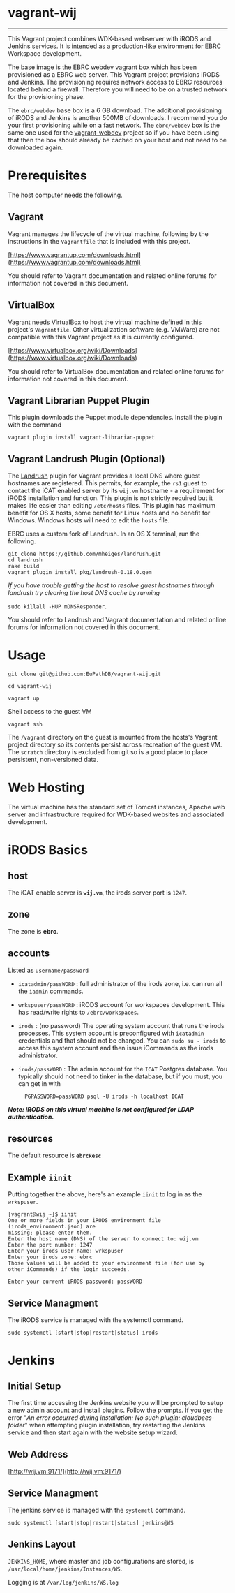 # vagrant-wij

----

This Vagrant project combines WDK-based webserver with iRODS and Jenkins
services. It is intended as a production-like environment for EBRC
Workspace development.

The base image is the EBRC webdev vagrant box which has been provisioned
as a EBRC web server. This Vagrant project provisions iRODS and Jenkins.
The provisioning requires network access to EBRC resources located
behind a firewall. Therefore you will need to be on a trusted network
for the provisioning phase.

The `ebrc/webdev` base box is a 6 GB download. The additional
provisioning of iRODS and Jenkins is another 500MB of downloads. I
recommend you do your first provisioning while on a fast network. The
`ebrc/webdev` box is the same one used for the
[vagrant-webdev](https://github.com/mheiges/vagrant-webdev) project so
if you have been using that then the box should already be cached on
your host and not need to be downloaded again.

Prerequisites
=====

The host computer needs the following.

Vagrant
---------------

Vagrant manages the lifecycle of the virtual machine, following by the instructions in the `Vagrantfile` that is included with this project.

[https://www.vagrantup.com/downloads.html](https://www.vagrantup.com/downloads.html)

You should refer to Vagrant documentation and related online forums for information not covered in this document.

VirtualBox
------------------

Vagrant needs VirtualBox to host the virtual machine defined in this project's `Vagrantfile`. Other virtualization software (e.g. VMWare) are not compatible with this Vagrant project as it is currently configured.

[https://www.virtualbox.org/wiki/Downloads](https://www.virtualbox.org/wiki/Downloads)

You should refer to VirtualBox documentation and related online forums for information not covered in this document.

Vagrant Librarian Puppet Plugin
--------------------------------------

This plugin downloads the Puppet module dependencies. Install the plugin with the command

    vagrant plugin install vagrant-librarian-puppet

Vagrant Landrush Plugin (Optional)
--------------------------------------

The [Landrush](https://github.com/phinze/landrush) plugin for Vagrant
provides a local DNS where guest hostnames are registered. This permits,
for example, the `rs1` guest to contact the iCAT enabled server by its
`wij.vm` hostname - a requirement for iRODS installation and function.
This plugin is not strictly required but it makes life easier than
editing `/etc/hosts` files. This plugin has maximum benefit for OS X
hosts, some benefit for Linux hosts and no benefit for Windows. Windows
hosts will need to edit the `hosts` file.

EBRC uses a custom fork of Landrush. In an OS X terminal, run the
following.

    git clone https://github.com/mheiges/landrush.git
    cd landrush
    rake build
    vagrant plugin install pkg/landrush-0.18.0.gem

_If you have trouble getting the host to resolve guest hostnames through landrush try clearing the host DNS cache by running_

`sudo killall -HUP mDNSResponder`.

You should refer to Landrush and Vagrant documentation and related online forums for information not covered in this document.

Usage
=======

    git clone git@github.com:EuPathDB/vagrant-wij.git

    cd vagrant-wij

    vagrant up

Shell access to the guest VM

    vagrant ssh

The `/vagrant` directory on the guest is mounted from the hosts's
Vagrant project directory so its contents persist across recreation of
the guest VM. The `scratch` directory is excluded from git so is a good
place to place persistent, non-versioned data.

Web Hosting
=======

The virtual machine has the standard set of Tomcat instances, Apache web
server and infrastructure required for WDK-based websites and associated
development.

iRODS Basics
=======

host
--------

The iCAT enable server is **`wij.vm`**, the irods server port is `1247`.


zone
--------

The zone is **ebrc**.

accounts
--------

Listed as `username/password`

  - `icatadmin/passWORD` : full administrator of the irods zone, i.e.
  can run all the `iadmin` commands.
  - `wrkspuser/passWORD` : iRODS account for workspaces development.
  This has read/write rights to `/ebrc/workspaces`.
  - `irods` : (no password) The operating system account that runs the irods
  processes. This system account is preconfigured with `icatadmin`
  credentials and that should not be changed. You can `sudo su - irods`
  to access this system account and then issue iCommands as the irods
  administrator.
  - `irods/passWORD` : The admin account for the `ICAT` Postgres
  database. You typically should not need to tinker in the database, but
  if you must, you can get in with

          PGPASSWORD=passWORD psql -U irods -h localhost ICAT

**_Note: iRODS on this virtual machine is not configured for LDAP authentication._**

resources
---------

The default resource is **`ebrcResc`**

Example `iinit`
-------------

Putting together the above, here's an example `iinit` to log in as the `wrkspuser`.

    [vagrant@wij ~]$ iinit
    One or more fields in your iRODS environment file (irods_environment.json) are
    missing; please enter them.
    Enter the host name (DNS) of the server to connect to: wij.vm
    Enter the port number: 1247
    Enter your irods user name: wrkspuser
    Enter your irods zone: ebrc
    Those values will be added to your environment file (for use by
    other iCommands) if the login succeeds.

    Enter your current iRODS password: passWORD

Service Managment
---------

The iRODS service is managed with the systemctl command.

    sudo systemctl [start|stop|restart|status] irods

Jenkins
=======

Initial Setup
---------

The first time accessing the Jenkins website you will be prompted to
setup a new admin account and install plugins. Follow the prompts. If
you get the error
"_An error occurred during installation: No such plugin: cloudbees-folder_"
when attempting plugin installation, try restarting the Jenkins service
and then start again with the website setup wizard.

Web Address
---------

  [http://wij.vm:9171/](http://wij.vm:9171/)

Service Managment
---------

The jenkins service is managed with the `systemctl` command.

    sudo systemctl [start|stop|restart|status] jenkins@WS

Jenkins Layout
---------

`JENKINS_HOME`, where master and job configurations are stored, is
`/usr/local/home/jenkins/Instances/WS`.

Logging is at `/var/log/jenkins/WS.log`



